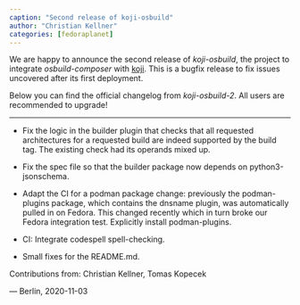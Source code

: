 ```yaml
---
caption: "Second release of koji-osbuild"
author: "Christian Kellner"
categories: [fedoraplanet]
---
```

We are happy to announce the second release of *koji-osbuild*, the project
to integrate *osbuild-composer* with [koji](https://pagure.io/koji). This
is a bugfix release to fix issues uncovered after its first deployment.

Below you can find the official changelog from *koji-osbuild-2*.
All users are recommended to upgrade!

----

  * Fix the logic in the builder plugin that checks that
    all requested architectures for a requested build are
    indeed supported by the build tag. The existing check
    had its operands mixed up.

  * Fix the spec file so that the builder package now
    depends on python3-jsonschema.

  * Adapt the CI for a podman package change: previously
    the podman-plugins package, which contains the dnsname
    plugin, was automatically pulled in on Fedora. This
    changed recently which in turn broke our Fedora
    integration test. Explicitly install podman-plugins.

  * CI: Integrate codespell spell-checking.

  * Small fixes for the README.md.

Contributions from: Christian Kellner, Tomas Kopecek

— Berlin, 2020-11-03
